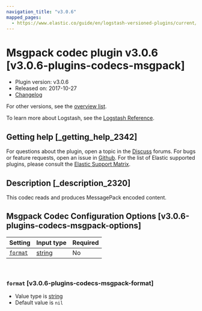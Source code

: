 ```yaml
---
navigation_title: "v3.0.6"
mapped_pages:
  - https://www.elastic.co/guide/en/logstash-versioned-plugins/current/v3.0.6-plugins-codecs-msgpack.html
---
```


# Msgpack codec plugin v3.0.6 [v3.0.6-plugins-codecs-msgpack]


* Plugin version: v3.0.6
* Released on: 2017-10-27
* [Changelog](https://github.com/logstash-plugins/logstash-codec-msgpack/blob/v3.0.6/CHANGELOG.md)

For other versions, see the [overview list](codec-msgpack-index.md).

To learn more about Logstash, see the [Logstash Reference](logstash://reference/index.md).

## Getting help [_getting_help_2342]

For questions about the plugin, open a topic in the [Discuss](http://discuss.elastic.co) forums. For bugs or feature requests, open an issue in [Github](https://github.com/logstash-plugins/logstash-codec-msgpack). For the list of Elastic supported plugins, please consult the [Elastic Support Matrix](https://www.elastic.co/support/matrix#matrix_logstash_plugins).


## Description [_description_2320]

This codec reads and produces MessagePack encoded content.


## Msgpack Codec Configuration Options [v3.0.6-plugins-codecs-msgpack-options]

| Setting | Input type | Required |
| --- | --- | --- |
| [`format`](v3-0-6-plugins-codecs-msgpack.md#v3.0.6-plugins-codecs-msgpack-format) | [string](logstash://reference/configuration-file-structure.md#string) | No |

 

### `format` [v3.0.6-plugins-codecs-msgpack-format]

* Value type is [string](logstash://reference/configuration-file-structure.md#string)
* Default value is `nil`




